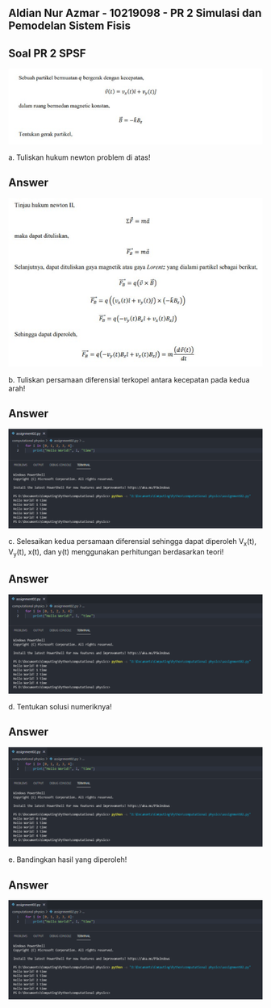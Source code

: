 ## Aldian Nur Azmar - 10219098 - PR 2 Simulasi dan Pemodelan Sistem Fisis
## Soal PR 2 SPSF
![alt text](https://github.com/AldianNurAzmar/python-jupyter-notebook/blob/main/tugas_spsf/10219098_tugas2/Soal%20PR%202%20SPSF.jpg)

a. Tuliskan hukum newton problem di atas!
## Answer
![alt text](https://github.com/AldianNurAzmar/python-jupyter-notebook/blob/main/tugas_spsf/10219098_tugas2/Jawaban%20soal%20(a).jpg)

b. Tuliskan persamaan diferensial terkopel antara kecepatan pada kedua arah!
## Answer
![alt text](https://github.com/AldianNurAzmar/fi3201-01-2021-2/blob/main/assignments/02/10219098/computational%20physics_assignment%2002.png)

c. Selesaikan kedua persamaan diferensial sehingga dapat diperoleh V<sub>x</sub>(t), V<sub>y</sub>(t), x(t), dan y(t) menggunakan perhitungan berdasarkan teori!
## Answer
![alt text](https://github.com/AldianNurAzmar/fi3201-01-2021-2/blob/main/assignments/02/10219098/computational%20physics_assignment%2002.png)

d. Tentukan solusi numeriknya!
## Answer
![alt text](https://github.com/AldianNurAzmar/fi3201-01-2021-2/blob/main/assignments/02/10219098/computational%20physics_assignment%2002.png)

e. Bandingkan hasil yang diperoleh!
## Answer
![alt text](https://github.com/AldianNurAzmar/fi3201-01-2021-2/blob/main/assignments/02/10219098/computational%20physics_assignment%2002.png)
